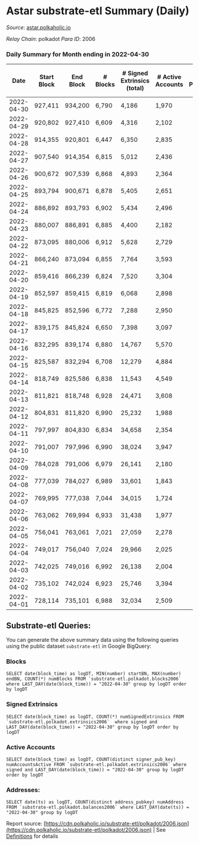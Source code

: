 # Astar substrate-etl Summary (Daily)

_Source_: [astar.polkaholic.io](https://astar.polkaholic.io)

*Relay Chain*: polkadot
*Para ID*: 2006



### Daily Summary for Month ending in 2022-04-30


| Date | Start Block | End Block | # Blocks | # Signed Extrinsics (total) | # Active Accounts | # Passive | # New | # Addresses with Balances | # Events | # Transfers | # XCM Transfers In | # XCM Transfers Out |
| ---- | ----------- | --------- | -------- | --------------------------- | ----------------- | --------- | ----- | ------------------------- | -------- | ----------- | ------------------ | ------------------- |
| 2022-04-30 | 927,411 | 934,200 | 6,790  | 4,186 | 1,970 |  |  | 325,772 | 2,156,002 | 18,420 ($46,643,292.36) |   |   |
| 2022-04-29 | 920,802 | 927,410 | 6,609  | 4,316 | 2,102 |  |  |  | 2,365,842 | 18,759 ($49,053,742.67) |   |   |
| 2022-04-28 | 914,355 | 920,801 | 6,447  | 6,350 | 2,835 |  |  |  | 2,778,868 | 26,828 ($86,273,908.85) |   |   |
| 2022-04-27 | 907,540 | 914,354 | 6,815  | 5,012 | 2,436 |  |  |  | 2,294,144 | 19,793 ($115,192,847.41) |   |   |
| 2022-04-26 | 900,672 | 907,539 | 6,868  | 4,893 | 2,364 |  |  |  | 2,088,758 | 24,465 ($10,582,048.28) |   |   |
| 2022-04-25 | 893,794 | 900,671 | 6,878  | 5,405 | 2,651 |  |  |  | 3,593,763 | 26,102 ($18,417,025.92) |   |   |
| 2022-04-24 | 886,892 | 893,793 | 6,902  | 5,434 | 2,496 |  |  |  | 2,503,048 | 22,414 ($12,137,994.79) |   |   |
| 2022-04-23 | 880,007 | 886,891 | 6,885  | 4,400 | 2,182 |  |  |  | 3,503,647 | 20,607 ($15,476,680.98) |   |   |
| 2022-04-22 | 873,095 | 880,006 | 6,912  | 5,628 | 2,729 |  |  |  | 3,729,117 | 24,658 ($20,592,601.51) |   |   |
| 2022-04-21 | 866,240 | 873,094 | 6,855  | 7,764 | 3,593 |  |  |  | 3,085,072 | 27,831 ($35,046,695.23) |   |   |
| 2022-04-20 | 859,416 | 866,239 | 6,824  | 7,520 | 3,304 |  |  |  | 2,686,792 | 30,732 ($21,446,260.57) |   |   |
| 2022-04-19 | 852,597 | 859,415 | 6,819  | 6,068 | 2,898 |  |  |  | 2,646,456 | 27,988 ($33,080,301.62) |   |   |
| 2022-04-18 | 845,825 | 852,596 | 6,772  | 7,288 | 2,950 |  |  |  | 3,002,196 | 38,603 ($25,453,893.21) |   |   |
| 2022-04-17 | 839,175 | 845,824 | 6,650  | 7,398 | 3,097 |  |  |  | 2,598,981 | 29,116 ($21,685,146.03) |   |   |
| 2022-04-16 | 832,295 | 839,174 | 6,880  | 14,767 | 5,570 |  |  |  | 3,017,688 | 87,326 ($43,960,526.34) |   |   |
| 2022-04-15 | 825,587 | 832,294 | 6,708  | 12,279 | 4,884 |  |  |  | 2,758,098 | 235,457 ($63,142,983.84) |   |   |
| 2022-04-14 | 818,749 | 825,586 | 6,838  | 11,543 | 4,549 |  |  |  | 2,096,232 | 31,845 ($45,123,155.34) |   |   |
| 2022-04-13 | 811,821 | 818,748 | 6,928  | 24,471 | 3,608 |  |  |  | 2,224,669 | 167,841 ($68,485,654.40) |   |   |
| 2022-04-12 | 804,831 | 811,820 | 6,990  | 25,232 | 1,988 |  |  |  | 2,062,499 | 44,842 ($29,987,373.40) |   |   |
| 2022-04-11 | 797,997 | 804,830 | 6,834  | 34,658 | 2,354 |  |  |  | 2,513,245 | 400,741 ($34,347,569.72) |   |   |
| 2022-04-10 | 791,007 | 797,996 | 6,990  | 38,024 | 3,947 |  |  |  | 2,134,980 | 35,140 ($85,363,813.64) |   |   |
| 2022-04-09 | 784,028 | 791,006 | 6,979  | 26,141 | 2,180 |  |  |  | 1,569,434 | 24,444 ($47,349,080.23) |   |   |
| 2022-04-08 | 777,039 | 784,027 | 6,989  | 33,601 | 1,843 |  |  |  | 1,471,964 | 24,992 ($93,953,969.85) |   |   |
| 2022-04-07 | 769,995 | 777,038 | 7,044  | 34,015 | 1,724 |  |  |  | 1,477,481 | 31,862 ($35,825,099.20) |   |   |
| 2022-04-06 | 763,062 | 769,994 | 6,933  | 31,438 | 1,977 |  |  |  | 1,576,170 | 27,776 ($23,575,874.48) |   |   |
| 2022-04-05 | 756,041 | 763,061 | 7,021  | 27,059 | 2,278 |  |  |  | 1,448,643 | 26,010 ($45,223,255.31) |   |   |
| 2022-04-04 | 749,017 | 756,040 | 7,024  | 29,966 | 2,025 |  |  |  | 1,445,952 | 26,564 ($52,967,263.15) |   |   |
| 2022-04-03 | 742,025 | 749,016 | 6,992  | 26,138 | 2,004 |  |  |  | 1,389,561 | 23,712 ($56,647,298.84) |   |   |
| 2022-04-02 | 735,102 | 742,024 | 6,923  | 25,746 | 3,394 |  |  |  | 1,506,795 | 26,479 ($97,535,767.90) |   |   |
| 2022-04-01 | 728,114 | 735,101 | 6,988  | 32,034 | 2,509 |  |  |  | 1,453,055 | 35,029 ($55,538,192.34) |   |   |

## Substrate-etl Queries:
You can generate the above summary data using the following queries using the public dataset `substrate-etl` in Google BigQuery:


### Blocks
```
SELECT date(block_time) as logDT, MIN(number) startBN, MAX(number) endBN, COUNT(*) numBlocks FROM `substrate-etl.polkadot.blocks2006`  where LAST_DAY(date(block_time)) = "2022-04-30" group by logDT order by logDT
```


### Signed Extrinsics
```
SELECT date(block_time) as logDT, COUNT(*) numSignedExtrinsics FROM `substrate-etl.polkadot.extrinsics2006`  where signed and LAST_DAY(date(block_time)) = "2022-04-30" group by logDT order by logDT
```


### Active Accounts
```
SELECT date(block_time) as logDT, COUNT(distinct signer_pub_key) numAccountsActive FROM `substrate-etl.polkadot.extrinsics2006` where signed and LAST_DAY(date(block_time)) = "2022-04-30" group by logDT order by logDT
```


### Addresses:
```
SELECT date(ts) as logDT, COUNT(distinct address_pubkey) numAddress FROM `substrate-etl.polkadot.balances2006` where LAST_DAY(date(ts)) = "2022-04-30" group by logDT
```



Report source: [https://cdn.polkaholic.io/substrate-etl/polkadot/2006.json](https://cdn.polkaholic.io/substrate-etl/polkadot/2006.json) | See [Definitions](/DEFINITIONS.md) for details
